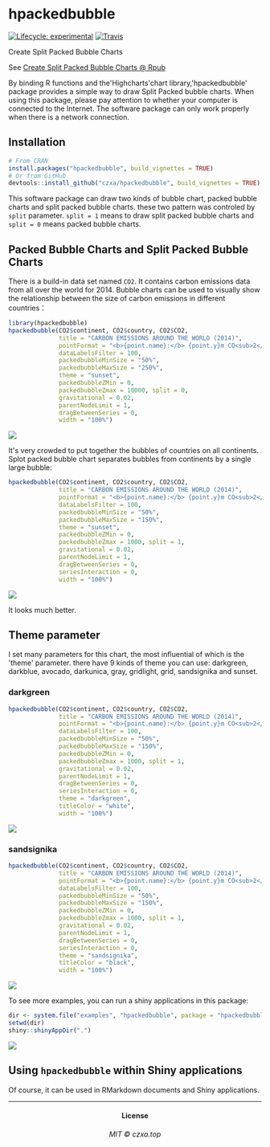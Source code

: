 # hpackedbubble
<!-- badges: start -->
[![Lifecycle: experimental](https://img.shields.io/badge/lifecycle-experimental-orange.svg)](https://www.tidyverse.org/lifecycle/#experimental)
[![Travis](https://travis-ci.org/czxa/hpackedbubble.svg?branch=master)](https://travis-ci.org/czxa/hpackedbubble)
<!-- badges: end -->
Create Split Packed Bubble Charts

See [Create Split Packed Bubble Charts @ Rpub](http://rpubs.com/czxatop/hpackedbubble)

By binding R functions and the'Highcharts'chart library,'hpackedbubble' package provides a simple way to draw Split Packed bubble charts. When using this package, please pay attention to whether your computer is connected to the Internet. The software package can only work properly when there is a network connection.

## Installation

```r 
# From CRAN
install.packages("hpackedbubble", build_vignettes = TRUE)
# Or from GitHub
devtools::install_github("czxa/hpackedbubble", build_vignettes = TRUE)
```

This software package can draw two kinds of bubble chart, packed bubble charts and split packed bubble charts. these two pattern was controled by `split` parameter. `split = 1` means to draw split packed bubble charts and `split = 0` means packed bubble charts. 

## Packed Bubble Charts and Split Packed Bubble Charts

There is a build-in data set named `CO2`. It contains carbon emissions data from all over the world for 2014. Bubble charts can be used to visually show the relationship between the size of carbon emissions in different countries：

```r
library(hpackedbubble)
hpackedbubble(CO2$continent, CO2$country, CO2$CO2,
              title = "CARBON EMISSIONS AROUND THE WORLD (2014)",
              pointFormat = "<b>{point.name}:</b> {point.y}m CO<sub>2</sub>",
              dataLabelsFilter = 100,
              packedbubbleMinSize = "50%",
              packedbubbleMaxSize = "250%",
              theme = "sunset",
              packedbubbleZMin = 0,
              packedbubbleZmax = 10000, split = 0,
              gravitational = 0.02,
              parentNodeLimit = 1,
              dragBetweenSeries = 0,
              width = "100%")
```

![](https://czxb.github.io/br/hpackedbubble1.png)

It's very crowded to put together the bubbles of countries on all continents. Splot packed bubble chart separates bubbles from continents by a single large bubble: 

```r
hpackedbubble(CO2$continent, CO2$country, CO2$CO2,
              title = "CARBON EMISSIONS AROUND THE WORLD (2014)",
              pointFormat = "<b>{point.name}:</b> {point.y}m CO<sub>2</sub>",
              dataLabelsFilter = 100,
              packedbubbleMinSize = "50%",
              packedbubbleMaxSize = "150%",
              theme = "sunset",
              packedbubbleZMin = 0,
              packedbubbleZmax = 1000, split = 1,
              gravitational = 0.02,
              parentNodeLimit = 1,
              dragBetweenSeries = 0,
              seriesInteraction = 0,
              width = "100%")
```
![](https://czxb.github.io/br/hpackedbubble2.png)

It looks much better. 

## Theme parameter

I set many parameters for this chart, the most influential of which is the 'theme' parameter. there have 9 kinds of theme you can use: darkgreen, darkblue, avocado, darkunica, gray, gridlight, grid, sandsignika and sunset. 

### darkgreen

```r
hpackedbubble(CO2$continent, CO2$country, CO2$CO2,
              title = "CARBON EMISSIONS AROUND THE WORLD (2014)",
              pointFormat = "<b>{point.name}:</b> {point.y}m CO<sub>2</sub>",
              dataLabelsFilter = 100,
              packedbubbleMinSize = "50%",
              packedbubbleMaxSize = "150%",
              packedbubbleZMin = 0,
              packedbubbleZmax = 1000, split = 1,
              gravitational = 0.02,
              parentNodeLimit = 1,
              dragBetweenSeries = 0,
              seriesInteraction = 0,
              theme = "darkgreen",
              titleColor = "white",
              width = "100%")
```

![](https://czxb.github.io/br/hpackedbubble3.png)

### sandsignika

```r
hpackedbubble(CO2$continent, CO2$country, CO2$CO2,
              title = "CARBON EMISSIONS AROUND THE WORLD (2014)",
              pointFormat = "<b>{point.name}:</b> {point.y}m CO<sub>2</sub>",
              dataLabelsFilter = 100,
              packedbubbleMinSize = "50%",
              packedbubbleMaxSize = "150%",
              packedbubbleZMin = 0,
              packedbubbleZmax = 1000, split = 1,
              gravitational = 0.02,
              parentNodeLimit = 1,
              dragBetweenSeries = 0,
              seriesInteraction = 0,
              theme = "sandsignika",
              titleColor = "black",
              width = "100%")
```

![](https://czxb.github.io/br/hpackedbubble4.png)

To see more examples, you can run a shiny applications in this package:

```r
dir <- system.file("examples", "hpackedbubble", package = "hpackedbubble")
setwd(dir)
shiny::shinyAppDir(".")
```

![](https://czxb.github.io/br/hpackedbubble5.png)

## Using `hpackedbubble` within Shiny applications

Of course, it can be used in RMarkdown documents and Shiny applications.

------------

<h4 align="center">

License

</h4>

<h6 align="center">

MIT © czxa.top

</h6>



